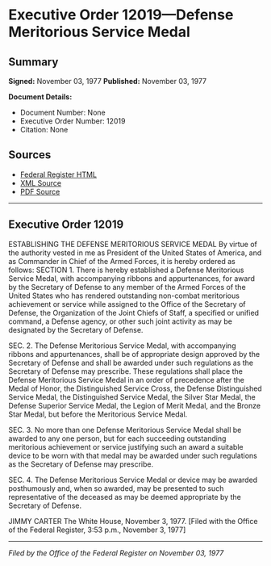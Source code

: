 # Executive Order 12019—Defense Meritorious Service Medal

## Summary

**Signed:** November 03, 1977
**Published:** November 03, 1977

**Document Details:**
- Document Number: None
- Executive Order Number: 12019
- Citation: None

## Sources
- [Federal Register HTML](https://www.presidency.ucsb.edu/documents/executive-order-12019-defense-meritorious-service-medal)
- [XML Source](None)
- [PDF Source](None)

---

## Executive Order 12019

ESTABLISHING THE DEFENSE MERITORIOUS SERVICE MEDAL
By virtue of the authority vested in me as President of the United States of America, and as Commander in Chief of the Armed Forces, it is hereby ordered as follows:
SECTION 1. There is hereby established a Defense Meritorious Service Medal, with accompanying ribbons and appurtenances, for award by the Secretary of Defense to any member of the Armed Forces of the United States who has rendered outstanding non-combat meritorious achievement or service while assigned to the Office of the Secretary of Defense, the Organization of the Joint Chiefs of Staff, a specified or unified command, a Defense agency, or other such joint activity as may be designated by the Secretary of Defense.

SEC. 2. The Defense Meritorious Service Medal, with accompanying ribbons and appurtenances, shall be of appropriate design approved by the Secretary of Defense and shall be awarded under such regulations as the Secretary of Defense may prescribe. These regulations shall place the Defense Meritorious Service Medal in an order of precedence after the Medal of Honor, the Distinguished Service Cross, the Defense Distinguished Service Medal, the Distinguished Service Medal, the Silver Star Medal, the Defense Superior Service Medal, the Legion of Merit Medal, and the Bronze Star Medal, but before the Meritorious Service Medal.

SEC. 3. No more than one Defense Meritorious Service Medal shall be awarded to any one person, but for each succeeding outstanding meritorious achievement or service justifying such an award a suitable device to be worn with that medal may be awarded under such regulations as the Secretary of Defense may prescribe.

SEC. 4. The Defense Meritorious Service Medal or device may be awarded posthumously and, when so awarded, may be presented to such representative of the deceased as may be deemed appropriate by the Secretary of Defense.

JIMMY CARTER
The White House,
November 3, 1977.
[Filed with the Office of the Federal Register, 3:53 p.m., November 3, 1977]

---

*Filed by the Office of the Federal Register on November 03, 1977*
